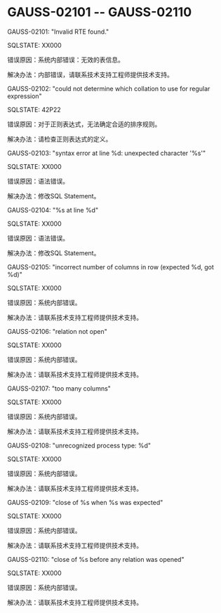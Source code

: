 # GAUSS-02101 -- GAUSS-02110<a name="ZH-CN_TOPIC_0302073655"></a>

GAUSS-02101: "Invalid RTE found."

SQLSTATE: XX000

错误原因：系统内部错误：无效的表信息。

解决办法：内部错误，请联系技术支持工程师提供技术支持。

GAUSS-02102: "could not determine which collation to use for regular expression"

SQLSTATE: 42P22

错误原因：对于正则表达式，无法确定合适的排序规则。

解决办法：请检查正则表达式的定义。

GAUSS-02103: "syntax error at line %d: unexpected character '%s'"

SQLSTATE: XX000

错误原因：语法错误。

解决办法：修改SQL Statement。

GAUSS-02104: "%s at line %d"

SQLSTATE: XX000

错误原因：语法错误。

解决办法：修改SQL Statement。

GAUSS-02105: "incorrect number of columns in row \(expected %d, got %d\)"

SQLSTATE: XX000

错误原因：系统内部错误。

解决办法：请联系技术支持工程师提供技术支持。

GAUSS-02106: "relation not open"

SQLSTATE: XX000

错误原因：系统内部错误。

解决办法：请联系技术支持工程师提供技术支持。

GAUSS-02107: "too many columns"

SQLSTATE: XX000

错误原因：系统内部错误。

解决办法：请联系技术支持工程师提供技术支持。

GAUSS-02108: "unrecognized process type: %d"

SQLSTATE: XX000

错误原因：系统内部错误。

解决办法：请联系技术支持工程师提供技术支持。

GAUSS-02109: "close of %s when %s was expected"

SQLSTATE: XX000

错误原因：系统内部错误。

解决办法：请联系技术支持工程师提供技术支持。

GAUSS-02110: "close of %s before any relation was opened"

SQLSTATE: XX000

错误原因：系统内部错误。

解决办法：请联系技术支持工程师提供技术支持。

